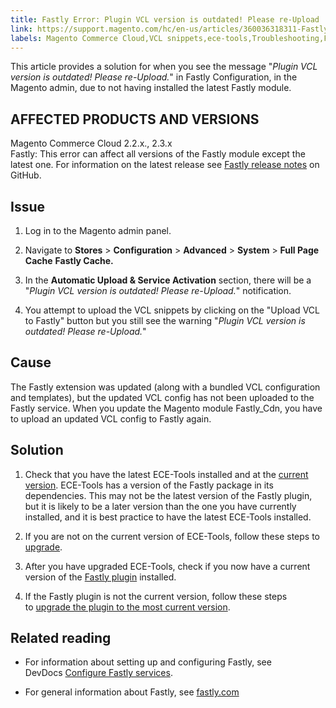 ```yaml
---
title: Fastly Error: Plugin VCL version is outdated! Please re-Upload
link: https://support.magento.com/hc/en-us/articles/360036318311-Fastly-Error-Plugin-VCL-version-is-outdated-Please-re-Upload
labels: Magento Commerce Cloud,VCL snippets,ece-tools,Troubleshooting,Fastly error,Plugin VCL,2.3.x,2.2.x,how to
---
```


This article provides a solution for when you see the message "*Plugin VCL version is outdated! Please re-Upload.*" in Fastly Configuration, in the Magento admin, due to not having installed the latest Fastly module.

## AFFECTED PRODUCTS AND VERSIONS

Magento Commerce Cloud 2.2.x., 2.3.x  
 Fastly: This error can affect all versions of the Fastly module except the latest one. For information on the latest release see [Fastly release notes](https://github.com/fastly/fastly-magento2/releases) on GitHub.

## Issue

1. Log in to the Magento admin panel.

1. Navigate to **Stores** > **Configuration** > **Advanced** > **System** > **Full Page Cache** **Fastly Cache.**

1. In the **Automatic Upload & Service Activation** section, there will be a "*Plugin VCL version is outdated! Please re-Upload.*" notification.

1. You attempt to upload the VCL snippets by clicking on the "Upload VCL to Fastly" button but you still see the warning "*Plugin VCL version is outdated! Please re-Upload.*"

## Cause

The Fastly extension was updated (along with a bundled VCL configuration and templates), but the updated VCL config has not been uploaded to the Fastly service. When you update the Magento module Fastly\_Cdn, you have to upload an updated VCL config to Fastly again.

## Solution

1. Check that you have the latest ECE-Tools installed and at the [current version](https://devdocs.magento.com/guides/v2.2/cloud/release-notes/cloud-tools.html). ECE-Tools has a version of the Fastly package in its dependencies.
This may not be the latest version of the Fastly plugin, but it is likely to be a later version than the one you have currently installed, and it is best practice to have the latest ECE-Tools installed.

1. If you are not on the current version of ECE-Tools, follow these steps to [upgrade](https://devdocs.magento.com/guides/v2.2/cloud/project/ece-tools-update.html).

1. After you have upgraded ECE-Tools, check if you now have a current version of the [Fastly plugin](https://github.com/fastly/fastly-magento2/tree/master/etc/vcl_snippets) installed.

1. If the Fastly plugin is not the current version, follow these steps to [upgrade the plugin to the most current version](https://devdocs.magento.com/guides/v2.3/cloud/cdn/configure-fastly.html#upgrade "Follow link").

## Related reading

* For information about setting up and configuring Fastly, see DevDocs [Configure Fastly services](https://devdocs.magento.com/guides/v2.3/cloud/cdn/cloud-fastly.html).

* For general information about Fastly, see [fastly.com](https://www.fastly.com/)

